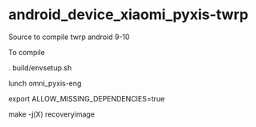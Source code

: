 # android_device_xiaomi_pyxis-twrp
Source to compile twrp android 9-10

Το compile 

. build/envsetup.sh

lunch omni_pyxis-eng

export ALLOW_MISSING_DEPENDENCIES=true

make -j(X) recoveryimage
